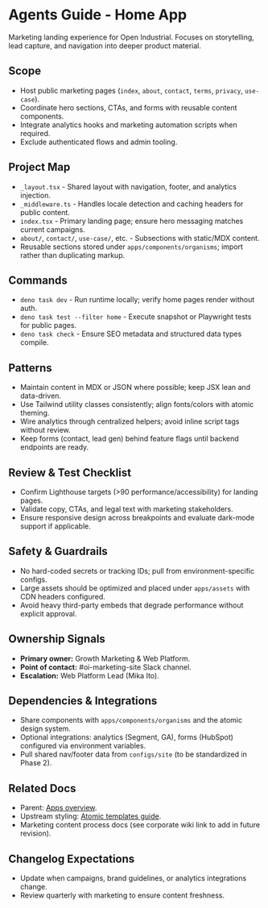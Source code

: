 # Agents Guide - Home App

Marketing landing experience for Open Industrial. Focuses on storytelling, lead capture, and navigation into deeper product material.

## Scope

- Host public marketing pages (`index`, `about`, `contact`, `terms`, `privacy`, `use-case`).
- Coordinate hero sections, CTAs, and forms with reusable content components.
- Integrate analytics hooks and marketing automation scripts when required.
- Exclude authenticated flows and admin tooling.

## Project Map

- `_layout.tsx` - Shared layout with navigation, footer, and analytics injection.
- `_middleware.ts` - Handles locale detection and caching headers for public content.
- `index.tsx` - Primary landing page; ensure hero messaging matches current campaigns.
- `about/`, `contact/`, `use-case/`, etc. - Subsections with static/MDX content.
- Reusable sections stored under `apps/components/organisms`; import rather than duplicating markup.

## Commands

- `deno task dev` - Run runtime locally; verify home pages render without auth.
- `deno task test --filter home` - Execute snapshot or Playwright tests for public pages.
- `deno task check` - Ensure SEO metadata and structured data types compile.

## Patterns

- Maintain content in MDX or JSON where possible; keep JSX lean and data-driven.
- Use Tailwind utility classes consistently; align fonts/colors with atomic theming.
- Wire analytics through centralized helpers; avoid inline script tags without review.
- Keep forms (contact, lead gen) behind feature flags until backend endpoints are ready.

## Review & Test Checklist

- Confirm Lighthouse targets (>90 performance/accessibility) for landing pages.
- Validate copy, CTAs, and legal text with marketing stakeholders.
- Ensure responsive design across breakpoints and evaluate dark-mode support if applicable.

## Safety & Guardrails

- No hard-coded secrets or tracking IDs; pull from environment-specific configs.
- Large assets should be optimized and placed under `apps/assets` with CDN headers configured.
- Avoid heavy third-party embeds that degrade performance without explicit approval.

## Ownership Signals

- **Primary owner:** Growth Marketing & Web Platform.
- **Point of contact:** #oi-marketing-site Slack channel.
- **Escalation:** Web Platform Lead (Mika Ito).

## Dependencies & Integrations

- Share components with `apps/components/organisms` and the atomic design system.
- Optional integrations: analytics (Segment, GA), forms (HubSpot) configured via environment variables.
- Pull shared nav/footer data from `configs/site` (to be standardized in Phase 2).

## Related Docs

- Parent: [Apps overview](../Agents.md).
- Upstream styling: [Atomic templates guide](../../open-industrial-atomic/src/templates/Agents.md).
- Marketing content process docs (see corporate wiki link to add in future revision).

## Changelog Expectations

- Update when campaigns, brand guidelines, or analytics integrations change.
- Review quarterly with marketing to ensure content freshness.

